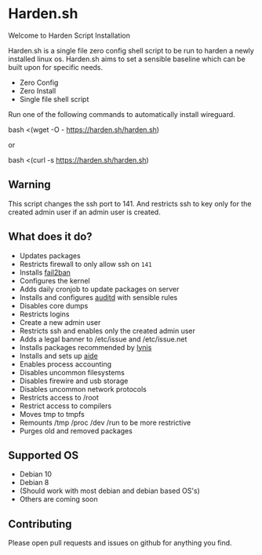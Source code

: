 # Harden.sh
Welcome to Harden Script Installation

Harden.sh is a single file zero config shell script to be run to harden a newly installed linux os. Harden.sh aims to set a sensible baseline which can be built upon for specific needs.

- Zero Config
- Zero Install
- Single file shell script

Run one of the following commands to automatically install wireguard.

bash <(wget -O - https://harden.sh/harden.sh)

or

bash <(curl -s https://harden.sh/harden.sh)

## Warning
This script changes the ssh port to 141. And restricts ssh to key only for the created admin user if an admin user is created.

## What does it do?
- Updates packages
- Restricts firewall to only allow ssh on `141`
- Installs [fail2ban](https://www.fail2ban.org)
- Configures the kernel
- Adds daily cronjob to update packages on server
- Installs and configures [auditd](https://linux.die.net/man/8/auditd) with sensible rules
- Disables core dumps
- Restricts logins
- Create a new admin user
- Restricts ssh and enables only the created admin user
- Adds a legal banner to /etc/issue and /etc/issue.net
- Installs packages recommended by [lynis](https://github.com/CISOfy/lynis)
- Installs and sets up [aide](https://github.com/aide/aide)
- Enables process accounting
- Disables uncommon filesystems
- Disables firewire and usb storage
- Disables uncommon network protocols
- Restricts access to /root 
- Restrict access to compilers
- Moves tmp to tmpfs
- Remounts /tmp /proc /dev /run to be more restrictive
- Purges old and removed packages

## Supported OS
- Debian 10
- Debian 8
- (Should work with most debian and debian based OS's)
- Others are coming soon

## Contributing
Please open pull requests and issues on github for anything you find.